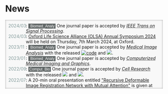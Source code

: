 # <i class="fas fa-rss "></i> News

<head>
	<title>Events</title>
	<style>
		.bottom_box {
			background-color: #F8F8F8;
			box-shadow: inset 0px 0px 5px -0.5px #888;
			/*z-index: 0px;*/
		}
		ul.events {
			list-style-type: none;
			width: auto; 
			padding: 10px;
			height: 200px; 
			overflow: auto; 
		}
		ul.events li {
			font-weight: normal;
			align-items: initial;
			position: relative;
			padding-left: 56px;
			z-index: 0;
		}
		ul.events li:before {
			content: attr(data-date) "";
			font-weight: normal;
			color: #809898;
			position: absolute;
			left: 0px;
			z-index: 0;
		}
		code {
            background-color: #626868 !important;
            color: white;
            padding: 1px 3px !important;
            margin: 0px !important;
            border-radius: 0px !important;
            font-family: "Arial" !important;
            font-size: 12px !important;
            z-index: 0;
        }
        .white-icon {
            color: white;
            font-size: 8px;
            align-items: center;
        }
	</style>
</head>

<body>
<div class="bottom_box" >
	<ul class="events">
		<li data-date="2024/03">: <code><i class="fas fa-laptop-medical white-icon"></i> Biomed_Analy</code> One journal paper is accepted by <abbr title="impact factor: 5.4 (Q1)"><i>IEEE Trans on Signal Processing</i></abbr>.</li>
		<li data-date="2024/03">: <a href="http://www.olsa.life/2024_Symposium/index.html">Oxford Life Science Alliance (OLSA) Annual Symposium 2024</a> will be held on Thursday, 7th March 2024, at Oxford.</li>
		<li data-date="2023/11">: <code><i class="fas fa-laptop-medical white-icon"></i> Biomed_Analy</code> One journal paper is accepted by <abbr title="impact factor: 13.8 (Q1)"><i>Medical Image Analysis</i></abbr> with the released <a href="https://github.com/jianqingzheng/res_aligner_net"><img src="https://img.shields.io/github/stars/jianqingzheng/res_aligner_net?style=social&label=Code+★" alt="code"></a> and <a href="https://colab.research.google.com/github/jianqingzheng/res_aligner_net/blob/main/res_aligner_net.ipynb"><img src="https://colab.research.google.com/assets/colab-badge.svg" /></a>.</li>
		<li data-date="2023/01">: <code><i class="fas fa-laptop-medical white-icon"></i> Biomed_Analy</code> One journal paper is accepted by <abbr title="impact factor: 7.4 (Q1)"><i>Computerized Medical Imaging and Graphics</i></abbr>.</li>
		<li data-date="2022/09">: <code><i class="fas fa-dna white-icon"></i>Comput_Bio</code> One journal paper is accepted by <abbr title="impact factor: 46.3 (Q1)"><i>Cell Research </i></abbr> with the released <a href="https://github.com/jianqingzheng/XBCR-net"><img src="https://img.shields.io/github/stars/jianqingzheng/XBCR-net?style=social&label=Code+★" /></a> and <a href="https://colab.research.google.com/github/jianqingzheng/XBCR-net/blob/main/XBCR_net.ipynb"><img src="https://colab.research.google.com/assets/colab-badge.svg" /></a>.</li>
		<li data-date="2022/07">: A 20-min oral presentation entitled <a href="https://link.springer.com/chapter/10.1007/978-3-031-12053-4_6">"Recursive Deformable Image Registration Network with Mutual Attention"</a> is given at MIUA 2022 in Cambridge.</li>
		<li data-date="2022/06">: <code><i class="fas fa-heartbeat white-icon"></i> Surg_Navig</code> One conference paper is accepted by <abbr title="International Conference on Medical Image Computing and Computer Assisted Intervention"><i>MICCAI 2022</i></abbr> with the released <a href="https://github.com/br0202/M3Depth"><img src="https://img.shields.io/github/stars/br0202/M3Depth?style=social&label=Technique Code+★" /></a> and <a href="https://github.com/br0202/SL-Decoder"><img src="https://img.shields.io/github/stars/br0202/SL-Decoder?style=social&label=Data+★" /></a>.</li>
		<li data-date="2022/05">: <code><i class="fas fa-laptop-medical white-icon"></i> Biomed_Analy</code> Two conference papers are accepted by <abbr title="Medical Image Understanding and Analysis conference"><i>MIUA 2022</i></abbr>, one oral presentation and one poster session.</li>
	</ul>
</div>
</body>
